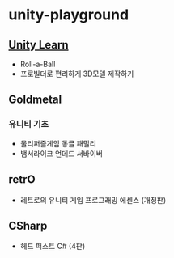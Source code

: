 # unity-playground

## <a href="https://learn.unity.com/" target="_blank">Unity Learn</a>
- Roll-a-Ball
- 프로빌더로 편리하게 3D모델 제작하기

## Goldmetal

### 유니티 기초

- 물리퍼즐게임 동글 패밀리
- 뱀서라이크 언데드 서바이버

## retrO

- 레트로의 유니티 게임 프로그래밍 에센스 (개정판)


## CSharp

- 헤드 퍼스트 C# (4판)